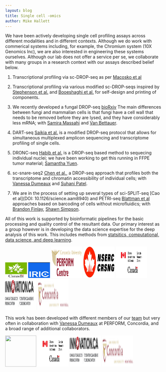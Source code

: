 ```yaml
---
layout: blog
title: Single cell -omics
author: Mike Hallett
---
```


We have been actively developing single cell profiling assays 
across  different modalities and in different contexts.
Although we do work with commerical systems including, for example, the Chromium system (10X Genomics Inc), 
we are also interested in engineering these systems ourselves.
Although our lab does not offer a service per se, 
we  collaborate with many  groups in a research context with
our assays described belief below.

1. Transcriptional profiling via sc-DROP-seq as per [Macosko et al](http://dx.doi.org/10.1016/j.cell.2015.05.002)

2. Transcriptional profiling via various modified sc-DROP-seqs inspired by [Stephenson et al.](https://www.nature.com/articles/s41467-017-02659-x) and [Booeshaghi et al.](https://www.biorxiv.org/content/10.1101/521096v1) for self-design and printing of components.

3. We recently developed a fungal DROP-seq [bioRxiv](https://www.biorxiv.org/content/10.1101/2020.01.21.914549v1) The main differences between fungi and mammalian cells is that fungi have a cell wall that needs to be removed before they are lysed, and they have considerably less mRNA; with [Samira Massahi](https://www.mikehallett.science/team/samira-massahi/) and
[Van Bettauer](https://www.mikehallett.science/team/van-bettauer/).

4. DART-seq [Saikia et al.](https://doi.org/10.1038/s41592-018-0259-9) is a modified DROP-seq protocol that allows for simultaneous multiplexed amplicon sequencing and transcriptome profiling of single cells.

5. DRONC-seq [Habib et al.](https://www.nature.com/articles/nmeth.4407) is a DROP-seq based method to sequecing individual nuclei; we have been working to get this running in FFPE tumor material;
[Samantha Yuen](https://www.mikehallett.science/team/sam-yuen/).


6. sc-snare-seq2 [Chen et al.](https://doi.org/10.1038/s41587-019-0290-0), a DROP-seq approach that profiles both the transcriptome and chromatin accessibility of individual cells;
with [Vanessa Dumeaux](https://lab-dumeaux.science/) and [Suhani Patel](https://www.mikehallett.science/team/suhani-patel/).

7. We are in the process of setting up several types of sci-SPLIT-seq 
[Cao et al](DOI: 10.1126/science.aam8940) and PETRI-seq [Blattman et al](http://dx.doi.org/10.1101/866244) approaches based on 
barcoding of cells without microfluidics;
with [Brandon Finlay](http://www.findlaylab.ca/), [Shawn Simpson](https://www.mikehallett.science/team/shawn-simpson/).

All of this work is supported by  bioinformatic pipelines for the basic processing and quality control of the resultant data. Our primary interest as a group however is in developing the data science expertise for the deep analysis of this work. 
This includes methods from [statsitics, computational, data science, and deep learning](https://www.mikehallett.science/research/deep-learning/).


<img class="pull-left" height="50" width="70" src="/images/cihr_logo.jpg">
<img class="pull-left" height="50" width="70"  src="/images/iric.png">
<img class="pull-left" height="100" width="100" src="/images/perform.gif">
<img class="pull-left" height="100" width="100"    src="/images/nserc.jpg">
<img class="pull-left" height="100" width="100" src="/images/crc.png">
<img class="pull-left" height="100" width="100" src="/images/Innovation_Logo.png">
<img class="pull-left" height="100" width="100" src="/images/concordia.logo.big.png">





This work has been developed with different members of our [team](https://www.mikehallett.science/team/) 
but very often in collaboration with [Vanessa Dumeaux](https://lab-dumeaux.science/) at PERFORM, Concordia,
and a broad range of additional collaborators.


<img class="pull-left" height="100" width="100" src="/images/nserc.png">
<img class="pull-left" height="100" width="100" src="/images/crc.png">
<img class="pull-left" height="100" width="100" src="/images/Innovation_Logo.png">
<img class="pull-left" height="100" width="100" src="/images/concordia.logo.big.png">
